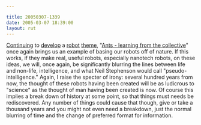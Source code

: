 ```yaml
---

title: 20050307-1339
date: 2005-03-07 18:39:00
layout: rut
---
```


<p> <a href="./view.php?date=20050204-1128">Continuing</a>
to <a href="./view.php?date=20050211-1421">develop</a>
a <a href="./view.php?date=20050218-1203">robot</a>
<a href="/view.php?date=20050221-1119">theme</a>, "<a href="http://news.bbc.co.uk/2/hi/science/nature/4319739.stm">Ants -
learning from the collective</a>" once again brings us an example
of basing our robots off of nature.  If this works, if they make
real, useful robots, especially nanotech robots, on these ideas,
we will, once again, be significantly blurring the lines between
life and non-life, intelligence, and what Neil Stephenson would
call "pseudo-intelligence."  Again, I raise the specter of irony:
several hundred years from now, the thought of these robots having
been created will be as ludicrous to "science" as the thought
of man having been created is now.  Of course this implies a
break down of history at some point, so that things must needs be
rediscovered.  Any number of things could cause that though, give
or take a thousand years and you might not even need a breakdown,
just the normal blurring of time and the change of preferred format
for information.</p>

